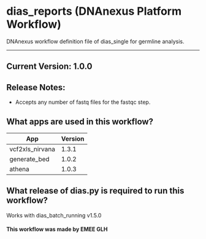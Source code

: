 # dias_reports (DNAnexus Platform Workflow)
DNAnexus workflow definition file of dias_single for germline analysis.

-------

## Current Version: 1.0.0

## Release Notes:
* Accepts any number of fastq files for the fastqc step.

## What apps are used in this workflow?

|  App 	| Version  	|
|---	|---	|
|vcf2xls_nirvana    |1.3.1|
|generate_bed       |1.0.2|
|athena             |1.0.3|



## What release of dias.py is required to run this workflow?

Works with dias_batch_running v1.5.0



#### This workflow was made by EMEE GLH
